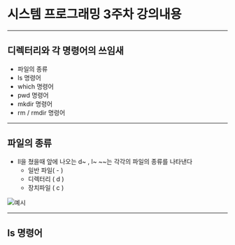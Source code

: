 # 시스템 프로그래밍 3주차 강의내용

---

## 디렉터리와 각 명령어의 쓰임새

  * 파일의 종류
  * ls 명령어
  * which 명령어
  * pwd 명령어
  * mkdir 명령어
  * rm / rmdir 명령어

---

## 파일의 종류

 * ll을 쳤을때 앞에 나오는 d~ , l~ ~~는 각각의 파일의 종류를 나타낸다
   - 일반 파일( - )
   - 디렉터리 ( d )
   - 장치파일 ( c )

![예시](https://github.com/user-attachments/assets/b64d467d-0327-49c7-aca1-02c203763f47)

---

## ls 명령어





